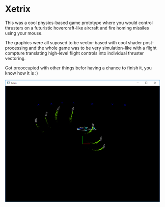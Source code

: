 # Xetrix

This was a cool physics-based game prototype where you would control thrusters on a futuristic hovercraft-like aircraft and fire homing missiles using your mouse.

The graphics were all suposed to be vector-based with cool shader post-processing and the whole game was to be very simulation-like with a flight compture translating high-level flight controls into individual thruster vectoring.

Got preoccupied with other things befor having a chance to finish it, you know how it is :)

![Screenshot](Screenshot.png)
